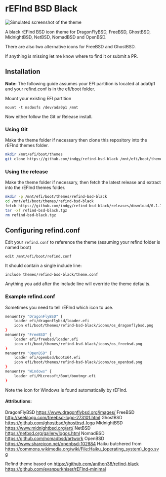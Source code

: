 # rEFInd BSD Black

![Simulated screenshot of the theme](screenshot.png)

A black rEFInd BSD icon theme for DragonFlyBSD, FreeBSD, GhostBSD, MidnightBSD, NetBSD, NomadBSD and OpenBSD.

There are also two alternative icons for FreeBSD and GhostBSD.

If anything is missing let me know where to find it or submit a PR.

## Installation

**Note:** The following guide assumes your EFI partition is located at ada0p1 and your refind.conf is in the efi/boot folder.

Mount your existing EFI partition

```
mount -t msdosfs /dev/ada0p1 /mnt
```

Now either follow the Git or Release install.

### Using Git

Make the theme folder if necessary then clone this repository into the rEFInd themes folder.

```sh
mkdir /mnt/efi/boot/themes
git clone https://github.com/indgy/refind-bsd-black /mnt/efi/boot/themes
```

### Using the release

Make the theme folder if necessary, then fetch the latest release and extract into the rEFInd themes folder.

```sh
mkdir -p /mnt/efi/boot/themes/refind-bsd-black
cd /mnt/efi/boot/themes/refind-bsd-black
fetch https://github.com/indgy/refind-bsd-black/releases/download/0.1.1/refind-bsd-black.tgz
tar -xf refind-bsd-black.tgz
rm refind-bsd-black.tgz
```

## Configuring refind.conf

Edit your `refind.conf` to reference the theme (assuming your refind folder is named boot)

`edit /mnt/efi/boot/refind.conf`

It should contain a single include line:

`include themes/refind-bsd-black/theme.conf`

Anything you add after the include line will override the theme defaults.

### Example refind.conf

Sometimes you need to tell rEFInd which icon to use.

```sh
menuentry "DragonFlyBSD" {
    loader efi/dragonflybsd/loader.efi
    icon efi/boot/themes/refind-bsd-black/icons/os_dragonflybsd.png
}
menuentry "FreeBSD" {
    loader efi/freebsd/loader.efi
    icon efi/boot/themes/refind-bsd-black/icons/os_freebsd.png
}
menuentry "OpenBSD" {
    loader efi/openbsd/bootx64.efi
    icon efi/boot/themes/refind-bsd-black/icons/os_openbsd.png
}
menuentry "Windows" {
    loader efi/Microsoft/Boot/bootmgr.efi
}
```

Note the icon for Windows is found automatically by rEFInd.

#### Attributions:

DragonFlyBSD https://www.dragonflybsd.org/images/
FreeBSD http://seeklogo.com/freebsd-logo-273101.html
GhostBSD https://github.com/ghostbsd/ghostbsd-logo
MidnightBSD https://www.midnightbsd.org/art/
NetBSD https://netbsd.org/gallery/logos.html
NomadBSD https://github.com/nomadbsd/artwork
OpenBSD https://www.shareicon.net/openbsd-102884
Haiku butchered from https://commons.wikimedia.org/wiki/File:Haiku_(operating_system)_logo.svg

Refind theme based on
https://github.com/anthon38/refind-black
https://github.com/evanpurkhiser/rEFInd-minimal
